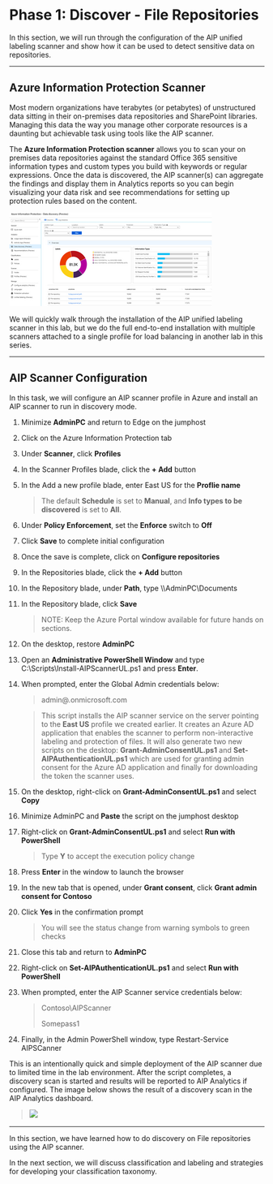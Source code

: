 <page title="Discover (Hands On)" />

# Phase 1: Discover - File Repositories

In this section, we will run through the configuration of the AIP unified labeling scanner and show how it can be used to detect sensitive data on repositories.

---
## Azure Information Protection Scanner

Most modern organizations have terabytes (or petabytes) of unstructured data sitting in their on-premises data repositories and SharePoint libraries. Managing this data the way you manage other corporate resources is a daunting but achievable task using tools like the AIP scanner.

The **Azure Information Protection scanner** allows you to scan your on premises data repositories against the standard Office 365 sensitive information types and custom types you build with keywords or regular expressions. Once the data is discovered, the AIP scanner(s) can aggregate the findings and display them in Analytics reports so you can begin visualizing your data risk and see recommendations for setting up protection rules based on the content.

![discovery](./media/discovery.png)

We will quickly walk through the installation of the AIP unified labeling scanner in this lab, but we do the full end-to-end installation with multiple scanners attached to a single profile for load balancing in another lab in this series.

---
## AIP Scanner Configuration

In this task, we will configure an AIP scanner profile in Azure and install an AIP scanner to run in discovery mode. 

1. Minimize **AdminPC** and return to Edge on the jumphost
1. Click on the Azure Information Protection tab
2. Under **Scanner**, click **Profiles**
3. In the Scanner Profiles blade, click the **+ Add** button

4. In the Add a new profile blade, enter <copy>East US</copy> for the **Proflie name**

	>  The default **Schedule** is set to **Manual**, and **Info types to be discovered** is set to **All**.

1. Under **Policy Enforcement**, set the **Enforce** switch to **Off**
1. Click **Save** to complete initial configuration
1. Once the save is complete, click on **Configure repositories**
1. In the Repositories blade, click the **+ Add** button

1. In the Repository blade, under **Path**, type <copy>\\\AdminPC\Documents</copy>
1. In the Repository blade, click **Save**
	
	>NOTE: Keep the Azure Portal window available for future hands on sections.
1. On the desktop, restore **AdminPC** 
2. Open an **Administrative PowerShell Window** and type <copy>C:\Scripts\Install-AIPScannerUL.ps1</copy> and press **Enter**. 

3. When prompted, enter the Global Admin credentials below:

	> <copy>admin@<inject story-id="story://9505e56e-5b9b-4f7a-be15-71f4e0ee5ef3/" key="officeTenantName" copy="false" />.onmicrosoft.com</copy>
	>
	> **<inject story-id="story://9505e56e-5b9b-4f7a-be15-71f4e0ee5ef3/" key="officeTenantGAPassword"/>**

	>This script installs the AIP scanner service on the server pointing to the **East US** profile we created earlier.  It creates an Azure AD application that enables the scanner to perform non-interactive labeling and protection of files. It will also generate two new scripts on the desktop: **Grant-AdminConsentUL.ps1** and **Set-AIPAuthenticationUL.ps1** which are used for granting admin consent for the Azure AD application and finally for downloading the token the scanner uses. 
1. On the desktop, right-click on **Grant-AdminConsentUL.ps1** and select **Copy**
2. Minimize AdminPC and **Paste** the script on the jumphost desktop
3. Right-click on **Grant-AdminConsentUL.ps1** and select **Run with PowerShell**

	>Type **Y** to accept the execution policy change
1. Press **Enter** in the window to launch the browser
2. In the new tab that is opened, under **Grant consent**, click **Grant admin consent for Contoso**
3. Click **Yes** in the confirmation prompt

	>You will see the status change from warning symbols to green checks
4. Close this tab and return to **AdminPC**
5. Right-click on **Set-AIPAuthenticationUL.ps1** and select **Run with PowerShell**
6. When prompted, enter the AIP Scanner service credentials below:

	> <copy>Contoso\AIPScanner</copy>
	>
	> <copy>Somepass1</copy>

1. Finally, in the Admin PowerShell window, type <copy>Restart-Service AIPSCanner</copy>
	
This is an intentionally quick and simple deployment of the AIP scanner due to limited time in the lab environment.  After the script completes, a discovery scan is started and results will be reported to AIP Analytics if configured.  The image below shows the result of a discovery scan in the AIP Analytics dashboard.

>![](./images/initialdiscovery.png)

---

In this section, we have learned how to do discovery on File repositories using the AIP scanner. 

In the next section, we will discuss classification and labeling and strategies for developing your classification taxonomy.
